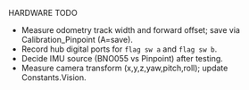 HARDWARE TODO
- Measure odometry track width and forward offset; save via Calibration_Pinpoint (A=save).
- Record hub digital ports for `flag sw a` and `flag sw b`.
- Decide IMU source (BNO055 vs Pinpoint) after testing.
- Measure camera transform (x,y,z,yaw,pitch,roll); update Constants.Vision.
